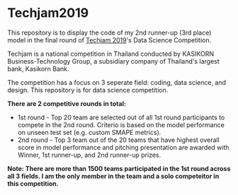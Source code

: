 # Techjam2019
This repository is to display the code of my 2nd runner-up (3rd place) model in the final round of [Techjam 2019](https://www.techjam.tech/)'s Data Science Competition.

Techjam is a national competition in Thailand conducted by KASIKORN Business-Technology Group, 
a subsidiary company of Thailand's largest bank, Kasikorn Bank.

The competition has a focus on 3 seperate field: coding, data science, and design. This repository is for data science competition.

**There are 2 competitive rounds in total:**
* 1st round -  Top 20 team are selected out of all 1st round participants to compete in the 2nd round. Criterio is based on the model performance on unseen test set (e.g. custom SMAPE metrics).
* 2nd round - Top 3 team out of the 20 teams that have highest overall score in model performance and pitching presentation are awarded with Winner, 1st runner-up, and 2nd runner-up prizes.

**Note: There are more than 1500 teams participated in the 1st round across all 3 fields. I am the only member in the team and a solo competeitor in this competition.**
